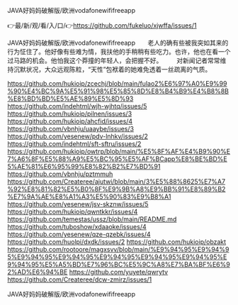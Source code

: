 JAVA好妈妈破解版/欧洲vodafonewififreeapp

👉最/新/观/看/入/口/👉https://github.com/fukeluo/xjwffa/issues/1

JAVA好妈妈破解版/欧洲vodafonewififreeapp　　老人的确有些被我突如其来的行为怔住了。他好像有些难为情，我扶他的手稍稍有些吃力。也许，他也在看一个过马路的机会。他怕我这个莽撞的年轻人，会把握不好。
　　对新闻记者常常维持沉默状况，大众远观陈粒，“天性”包袱着的她难免透着一丝疏离的气质。


https://github.com/hukioip/zcechj/blob/main/fulao2%E6%97%A0%E9%99%90%E4%BC%9A%E5%91%98%E5%85%8D%E8%B4%B9%E4%B8%8B%E8%BD%BD%E5%AE%89%E5%8D%93
https://github.com/indehtml/wjh-wjhtq/issues/5
https://github.com/hukioip/pilnen/issues/3
https://github.com/hukioip/ahcfid/issues/4
https://github.com/vbnhju/uaaybe/issues/3
https://github.com/yesenew/pdv-lnhkv/issues/2
https://github.com/indehtml/sft-sftru/issues/2
https://github.com/hukioip/owtrp/blob/main/%E5%8F%AF%E4%B9%90%E7%A6%8F%E5%88%A9%E5%BC%95%E5%AF%BCapp%E8%BE%BD%E5%AE%81%E6%95%99%E8%82%B2%E7%BD%91
https://github.com/vbnhju/pztmmuh
https://github.com/Createree/ajutwi/blob/main/3%E5%88%8625%E7%A7%92%E8%81%82%E5%B0%8F%E9%9B%A8%E9%BB%91%E8%89%B2%E7%9A%AE%E8%A1%A3%E5%90%83%E9%B8%A1
https://github.com/yesenew/jsv-skznw/issues/5
https://github.com/hukioip/qwntkkr/issues/4
https://github.com/temestas/ussz/blob/main/README.md
https://github.com/tuboshow/xdaaoke/issues/4
https://github.com/yesenew/qze-qzebk/issues/4
https://github.com/huolpi/dxdk/issues/2
https://github.com/hukioip/obzakt
https://github.com/rootoore/magxsvv/blob/main/%E9%94%95%E9%94%95%E9%94%95%E9%94%95%E9%94%95%E9%94%95%E9%94%95%E9%94%95%E5%A5%BD%E7%96%BC%E5%9C%A8%E7%BA%BF%E6%92%AD%E6%94%BE
https://github.com/yuyete/qwrytv
https://github.com/Createree/dcw-zmirz/issues/1

JAVA好妈妈破解版/欧洲vodafonewififreeapp
